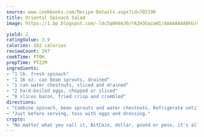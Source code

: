 ```yaml
---
source: www.cookbooks.com/Recipe-Details.aspx?id=702198
title: Oriental Spinach Salad
image: https://1.bp.blogspot.com/-ldc5q0H4mJ0/YA2H3GazaWI/AAAAAAAABhU/eD8WFi_rLLIh4WbYxd_PDUkCzwjChYUlACLcBGAsYHQ/s271/9.png

yield: 2
ratingValue: 3.9
calories: 162 calories
reviewCount: 347
cookTime: PT0H
prepTime: PT22M
ingredients:
- "1 lb. fresh spinach"
- "1 16 oz. can bean sprouts, drained"
- "1 can water chestnuts, sliced and drained"
- "2 hard-boiled eggs, chopped or sliced"
- "8 slices bacon, fried crisp and crumbled"
directions:
- "Combine spinach, bean sprouts and water chestnuts. Refrigerate until ready to serve."
- "Just before serving, toss with eggs and dressing."
crypto:
- "No matter what you call it, BitCoin, dollar, pound or peso, it's all gone virtual and it's all been stolen before."
---
```

